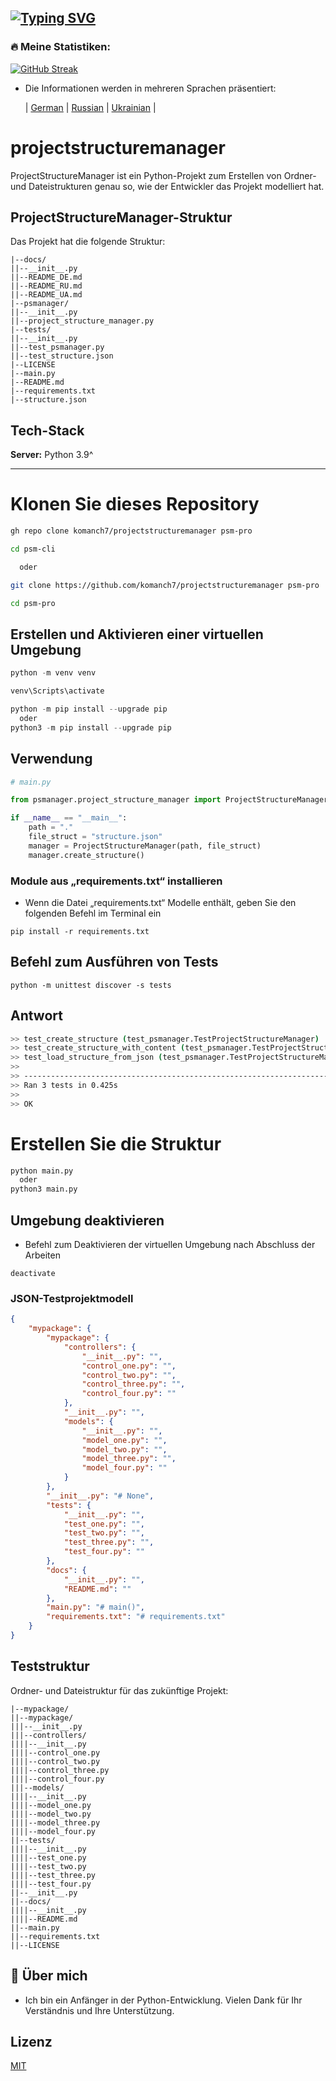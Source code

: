 
[![Typing SVG](https://readme-typing-svg.herokuapp.com?color=%2336BCF7&lines=PROJEKT+STRUKTUR+MANAGER)](https://github.com/komanch7/projectstructuremanager)
---

### 🔥 Meine Statistiken:
[![GitHub Streak](https://github-readme-streak-stats.herokuapp.com/?user=komanch7&theme=dark&background=0d1117)](https://github.com/komanch7/projectstructuremanager/pulse)

- Die Informationen werden in mehreren Sprachen präsentiert:
    
    | [German](https://github.com/komanch7/projectstructuremanager/blob/main/docs/README_DE.md) |
    [Russian](https://github.com/komanch7/projectstructuremanager/blob/main/docs/README_RU.md) |
    [Ukrainian](https://github.com/komanch7/projectstructuremanager/blob/main/docs/README_UA.md) |


# projectstructuremanager
ProjectStructureManager ist ein Python-Projekt zum Erstellen von Ordner- und Dateistrukturen genau so, wie der Entwickler das Projekt modelliert hat.

## ProjectStructureManager-Struktur
Das Projekt hat die folgende Struktur:
```
|--docs/
||--__init__.py
||--README_DE.md
||--README_RU.md
||--README_UA.md
|--psmanager/
||--__init__.py
||--project_structure_manager.py
|--tests/
||--__init__.py
||--test_psmanager.py
||--test_structure.json
|--LICENSE
|--main.py
|--README.md
|--requirements.txt
|--structure.json
```
## Tech-Stack

**Server:** Python 3.9^

---
# Klonen Sie dieses Repository

```sh
gh repo clone komanch7/projectstructuremanager psm-pro

cd psm-cli

  oder

git clone https://github.com/komanch7/projectstructuremanager psm-pro

cd psm-pro
```
## Erstellen und Aktivieren einer virtuellen Umgebung
```python
python -m venv venv

venv\Scripts\activate

python -m pip install --upgrade pip
  oder
python3 -m pip install --upgrade pip
```
## Verwendung
```python
# main.py

from psmanager.project_structure_manager import ProjectStructureManager

if __name__ == "__main__":
    path = "."
    file_struct = "structure.json"
    manager = ProjectStructureManager(path, file_struct)
    manager.create_structure()
```
### Module aus „requirements.txt“ installieren
- Wenn die Datei „requirements.txt“ Modelle enthält, geben Sie den folgenden Befehl im Terminal ein
```
pip install -r requirements.txt
```
## Befehl zum Ausführen von Tests
```
python -m unittest discover -s tests 
```
## Antwort
```bash
>> test_create_structure (test_psmanager.TestProjectStructureManager) ... ok
>> test_create_structure_with_content (test_psmanager.TestProjectStructureManager) ... ok
>> test_load_structure_from_json (test_psmanager.TestProjectStructureManager) ... ok
>> 
>> ----------------------------------------------------------------------
>> Ran 3 tests in 0.425s
>> 
>> OK
```

# Erstellen Sie die Struktur
```python
python main.py
  oder
python3 main.py
```
## Umgebung deaktivieren
- Befehl zum Deaktivieren der virtuellen Umgebung nach Abschluss der Arbeiten
```
deactivate
```
### JSON-Testprojektmodell
```json
{
    "mypackage": {
        "mypackage": {
            "controllers": {
                "__init__.py": "",
                "control_one.py": "",
                "control_two.py": "",
                "control_three.py": "",
                "control_four.py": ""
            },
            "__init__.py": "",
            "models": {
                "__init__.py": "",
                "model_one.py": "",
                "model_two.py": "",
                "model_three.py": "",
                "model_four.py": ""
            }
        },
        "__init__.py": "# None",
        "tests": {
            "__init__.py": "",
            "test_one.py": "",
            "test_two.py": "",
            "test_three.py": "",
            "test_four.py": ""
        },
        "docs": {
            "__init__.py": "",
            "README.md": ""
        },
        "main.py": "# main()",
        "requirements.txt": "# requirements.txt"
    }
}
```
## Teststruktur
Ordner- und Dateistruktur für das zukünftige Projekt:
```
|--mypackage/
||--mypackage/
|||--__init__.py
|||--controllers/
||||--__init__.py
||||--control_one.py
||||--control_two.py
||||--control_three.py
||||--control_four.py
|||--models/
||||--__init__.py
||||--model_one.py
||||--model_two.py
||||--model_three.py
||||--model_four.py
||--tests/
||||--__init__.py
||||--test_one.py
||||--test_two.py
||||--test_three.py
||||--test_four.py
||--__init__.py
||--docs/
||||--__init__.py
||||--README.md
||--main.py
||--requirements.txt
||--LICENSE
```
## 🚀 Über mich
- Ich bin ein Anfänger in der Python-Entwicklung. Vielen Dank für Ihr Verständnis und Ihre Unterstützung.

## Lizenz
[MIT](https://github.com/komanch7/projectstructuremanager/LICENSE)

